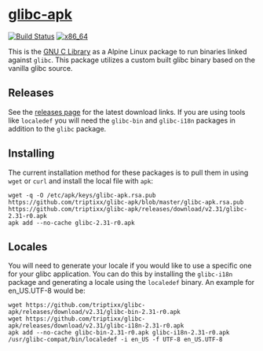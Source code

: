 [actions]: https://github.com/triptixx/glibc-apk/actions
[repo]: https://github.com/triptixx/glibc-apk

# [glibc-apk][repo]
[![Build Status](https://github.com/triptixx/glibc-apk/workflows/glibc-apk/badge.svg)][actions]
[![x86_64](https://img.shields.io/badge/x86__64-supported-brightgreen.svg)][repo]

This is the [GNU C Library](https://gnu.org/software/libc/) as a Alpine Linux package to run binaries linked against `glibc`. This package utilizes a custom built glibc binary based on the vanilla glibc source.

## Releases

See the [releases page](https://github.com/triptixx/glibc-apk/releases) for the latest download links. If you are using tools like `localedef` you will need the `glibc-bin` and `glibc-i18n` packages in addition to the `glibc` package.

## Installing

The current installation method for these packages is to pull them in using `wget` or `curl` and install the local file with `apk`:

```shell
wget -q -O /etc/apk/keys/glibc-apk.rsa.pub https://github.com/triptixx/glibc-apk/blob/master/glibc-apk.rsa.pub
https://github.com/triptixx/glibc-apk/releases/download/v2.31/glibc-2.31-r0.apk
apk add --no-cache glibc-2.31-r0.apk
```

## Locales

You will need to generate your locale if you would like to use a specific one for your glibc application. You can do this by installing the `glibc-i18n` package and generating a locale using the `localedef` binary. An example for en_US.UTF-8 would be:

```shell
wget https://github.com/triptixx/glibc-apk/releases/download/v2.31/glibc-bin-2.31-r0.apk
wget https://github.com/triptixx/glibc-apk/releases/download/v2.31/glibc-i18n-2.31-r0.apk
apk add --no-cache glibc-bin-2.31-r0.apk glibc-i18n-2.31-r0.apk
/usr/glibc-compat/bin/localedef -i en_US -f UTF-8 en_US.UTF-8
```
